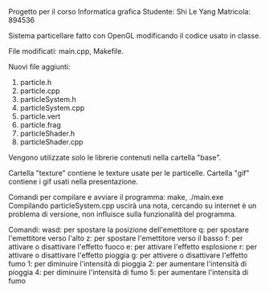 Progetto per il corso Informatica grafica
Studente: Shi Le Yang
Matricola: 894536

Sistema particellare fatto con OpenGL modificando il codice usato in classe. 

File modificati: main.cpp, Makefile.

Nuovi file aggiunti: 
1. particle.h
2. particle.cpp
3. particleSystem.h
4. particleSystem.cpp
5. particle.vert
6. particle.frag
7. particleShader.h
8. particleShader.cpp

Vengono utilizzate solo le librerie contenuti nella cartella "base".

Cartella "texture" contiene le texture usate per le particelle. 
Cartella "gif" contiene i gif usati nella presentazione. 

Comandi per compilare e avviare il programma: make, ./main.exe
Compilando particleSystem.cpp uscirà una nota, cercando su internet è un problema di versione, 
non influisce sulla funzionalità del programma. 

Comandi: 
wasd: per spostare la posizione dell'emettitore
q: per spostare l'emettitore verso l'alto
z: per spostare l'emettitore verso il basso
f: per attivare o disattivare l'effetto fuoco
e: per attivare l'effetto esplosione
r: per attivare o disattivare l'effetto pioggia
g: per attivere o disattivare l'effetto fumo
1: per diminuire l'intensità di pioggia
2: per aumentare l'intensità di pioggia
4: per diminuire l'intensità di fumo
5: per aumentare l'intensità di fumo